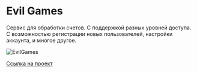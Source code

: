 <h1 align="left">Evil Games</h1>

<p>
  Сервис для обработки счетов. С поддержкой разных уровней доступа. С возможностью регистрации новых пользователей, настройки аккаунта, и многое другое.
</p>

![EvilGames](EvilGames.png)

[Ссылка на проект](https://drive.google.com/file/d/1faoM0kB6w9ezPi5Ge6UBvUIFPpVAmgnA/view?usp=share_link)
